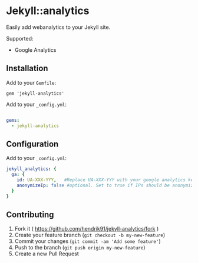 # Jekyll::analytics
Easily add webanalytics to your Jekyll site.

Supported:
  - Google Analytics

## Installation

Add to your `Gemfile`:

```
gem 'jekyll-analytics'
```

Add to your `_config.yml`:

```yml

gems:
  - jekyll-analytics
```

## Configuration
Add to your `_config.yml`:

```yml
jekyll_analytics: {
  ga: {
    id: UA-XXX-YYY,   #Replace UA-XXX-YYY with your google analytics key
    anonymizeIp: false #optional. Set to true if IPs should be anonymized
  }
}
```
## Contributing

1. Fork it ( https://github.com/hendrik91/jekyll-analytics/fork )
2. Create your feature branch (`git checkout -b my-new-feature`)
3. Commit your changes (`git commit -am 'Add some feature'`)
4. Push to the branch (`git push origin my-new-feature`)
5. Create a new Pull Request
